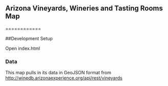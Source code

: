 ## Arizona Vineyards, Wineries and Tasting Rooms Map
============

##Development Setup

Open index.html

### Data

This map pulls in its data in GeoJSON format from http://winedb.arizonaexperience.org/api/rest/vineyards
